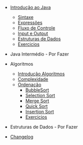 * [Introdução ao Java](/java/java.md)
    * [Sintaxe](java/javasintaxe.md)
    * [Expressões](java/javaexpressoes.md)
    * [Fluxo de Controle](java/javafluxocontrole.md)
    * [Input e Output](java/javaoutputinput.md)
    * [Estruturas de Dados](java/javaarrays.md)
    * [Exercicios](exercicios/javaexerciciosbasicos.md)

* Java Intermédio -  Por Fazer

* Algoritmos
    * [Introdução Algoritmos](algoritmos/algoritmos.md)
    * [Complexidade](helpers.md)
    * [Ordenação](algoritmos/ordenacao.md)
        * [BubbleSort](algoritmos/bubblesort.md)
        * [Selection Sort](algoritmos/selectionsort.md)
        * [Merge Sort](algoritmos/mergesort.md)
        * [Quick Sort](algoritmos/quicksort.md)
        * [Insertion Sort](algoritmos/insertionsort.md)
        * [Exercicios](exercicios/javaexerciciosordenacao.md)

* Estruturas de Dados - Por Fazer

* [Changelog](changelog.md)




